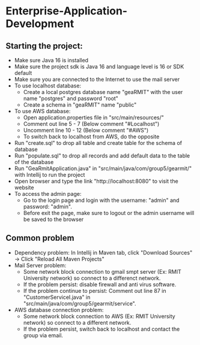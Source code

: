 # Enterprise-Application-Development


## Starting the project:
- Make sure Java 16 is installed
- Make sure the project sdk is Java 16 and language level is 16 or SDK default
- Make sure you are connected to the Internet to use the mail server
- To use localhost database:
  + Create a local postgres database name "geaRMIT" with the user name "postgres" and password "root"
  + Create a schema in "geaRMIT" name "public"
- To use AWS database:
  + Open application.properties file in "src/main/resources/"
  + Comment out line 5 - 7 (Below comment "#Localhost")
  + Uncomment line 10 - 12 (Below comment "#AWS")
  + To switch back to localhost from AWS, do the opposite
- Run "create.sql" to drop all table and create table for the schema of database
- Run "populate.sql" to drop all records and add default data to the table of the database
- Run "GeaRmitApplication.java" in "src/main/java/com/group5/gearmit/" with Intellij to run the project
- Open browser and type the link "http://localhost:8080" to visit the website
- To access the admin page: 
  - Go to the login page and login with the username: "admin" and password: "admin". 
  - Before exit the page, make sure to logout or the admin username will be saved to the browser
## Common problem
- Dependency problem: In Intellij in Maven tab, click "Download Sources" -> Click "Reload All Maven Projects"
- Mail Server problem: 
  - Some network block connection to gmail smpt server (Ex: RMIT University network) so connect to a differenct network.
  - If the problem persist: disable firewall and anti virus software.
  - If the problem continue to persist: Comment out line 87 in "CustomerServiceI.java" in "src/main/java/com/group5/gearmit/service".
- AWS database connection problem:
  - Some network block connection to AWS (Ex: RMIT University network) so connect to a different network.
  - If the problem persist, switch back to localhost and contact the group via email.
